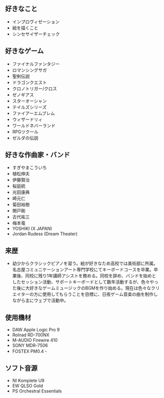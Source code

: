 ## 好きなこと
- インプロヴィゼーション
- 絵を描くこと
- シンセサイザーチェック

## 好きなゲーム
- ファイナルファンタジー
- ロマンシングサガ
- 聖剣伝説
- ドラゴンクエスト
- クロノトリガー/クロス
- ゼノギアス
- スターオーシャン
- テイルズシリーズ
- ファイアーエムブレム
- ウィザードリィ
- ワールドネバーランド
- RPGツクール
- ゼルダの伝説

## 好きな作曲家・バンド
- すぎやまこういち
- 植松伸夫
- 伊藤賢治
- 桜庭統
- 光田康典
- 崎元仁
- 菊田裕樹
- 関戸剛
- 古代祐三
- 梅本竜
- YOSHIKI (X JAPAN)
- Jordan Rudess (Dream Theater)


## 来歴
- 幼少からクラシックピアノを習う。絵が好きなため高校では美術部に所属。
名古屋コミュニケーションアート専門学校にてキーボードコースを卒業。卒業後、同校に残り1年講師アシストを務める。同校を辞め、バンドを始めとしたセッション活動、サポートキーボードとして数年活動するが、色々やった後に大好きなゲームミュージックのBGMを作り始める。現在は色々なクリエイターの方に使用してもらうことを目標に、日夜ゲーム音楽の曲を制作しながら主にウェブで活動中。

## 使用機材
- DAW Apple Logic Pro 9
- Rolnad RD-700NX 
- M-AUDIO Firewire 410
- SONY MDR-7506
- FOSTEX PM0.4
-　
## ソフト音源
- NI Komplete U9
- EW QLSO Gold
- PS Orchestral Essentials
